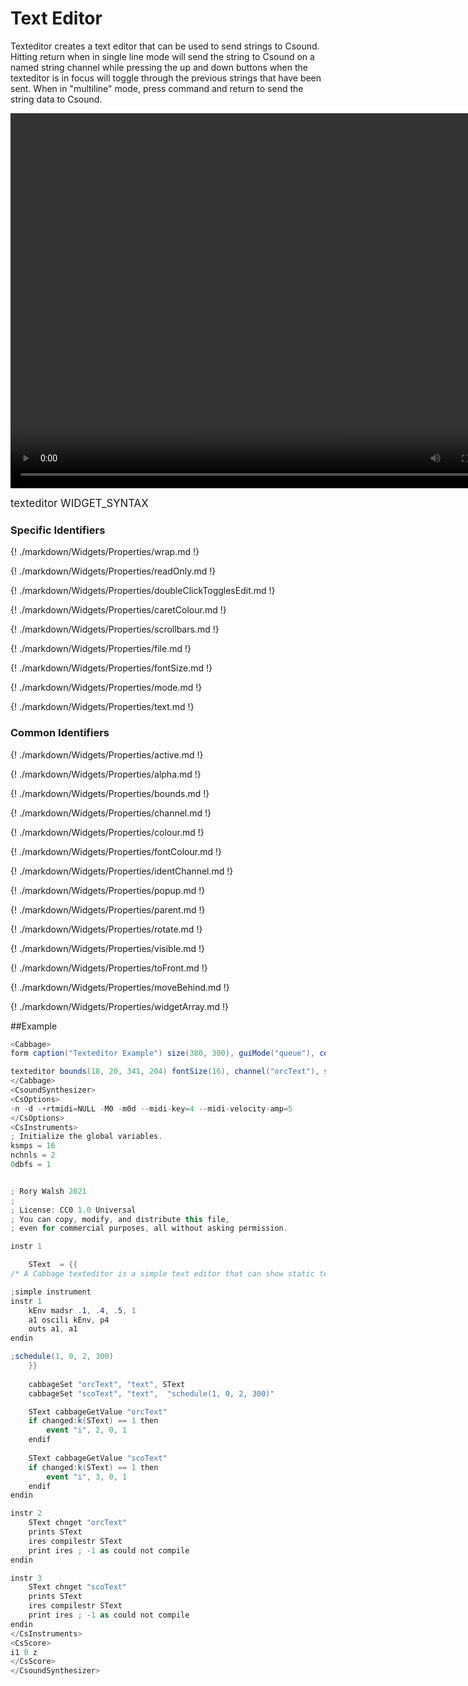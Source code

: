 # Text Editor

Texteditor creates a text editor that can be used to send strings to Csound. Hitting return when in single line mode will send the string to Csound on a named string channel while pressing the up and down buttons when the texteditor is in focus will toggle through the previous strings that have been sent. When in "multiline" mode, press command and return to send the string data to Csound. 

<video width="800" height="600" controls>
<source src="../../images/docs/texteditor.mp4">
</video> 

<big></pre>
texteditor WIDGET_SYNTAX
</pre></big>

### Specific Identifiers

{! ./markdown/Widgets/Properties/wrap.md !} 

{! ./markdown/Widgets/Properties/readOnly.md !} 

{! ./markdown/Widgets/Properties/doubleClickTogglesEdit.md !} 

{! ./markdown/Widgets/Properties/caretColour.md !} 

{! ./markdown/Widgets/Properties/scrollbars.md !} 

{! ./markdown/Widgets/Properties/file.md !} 

{! ./markdown/Widgets/Properties/fontSize.md !} 

{! ./markdown/Widgets/Properties/mode.md !} 

{! ./markdown/Widgets/Properties/text.md !} 

### Common Identifiers

{! ./markdown/Widgets/Properties/active.md !} 

{! ./markdown/Widgets/Properties/alpha.md !} 

{! ./markdown/Widgets/Properties/bounds.md !} 
 
{! ./markdown/Widgets/Properties/channel.md !} 

{! ./markdown/Widgets/Properties/colour.md !} 

{! ./markdown/Widgets/Properties/fontColour.md !}   

{! ./markdown/Widgets/Properties/identChannel.md !} 

{! ./markdown/Widgets/Properties/popup.md !} 

{! ./markdown/Widgets/Properties/parent.md !} 

{! ./markdown/Widgets/Properties/rotate.md !} 

{! ./markdown/Widgets/Properties/visible.md !} 

{! ./markdown/Widgets/Properties/toFront.md !} 

{! ./markdown/Widgets/Properties/moveBehind.md !} 

{! ./markdown/Widgets/Properties/widgetArray.md !}  

<!--(End of identifiers)/-->

##Example
<!--(Widget Example)/-->
```csharp
<Cabbage>
form caption("Texteditor Example") size(380, 300), guiMode("queue"), colour(2, 145, 209) pluginId("def1")

texteditor bounds(18, 20, 341, 204) fontSize(16), channel("orcText"), scrollbars(1), wrap(1),  fontColour(124, 210, 0), colour(0, 0, 0, 100)
</Cabbage>
<CsoundSynthesizer>
<CsOptions>
-n -d -+rtmidi=NULL -M0 -m0d --midi-key=4 --midi-velocity-amp=5
</CsOptions>
<CsInstruments>
; Initialize the global variables. 
ksmps = 16
nchnls = 2
0dbfs = 1


; Rory Walsh 2021 
;
; License: CC0 1.0 Universal
; You can copy, modify, and distribute this file, 
; even for commercial purposes, all without asking permission. 

instr 1

    SText  = {{
/* A Cabbage texteditor is a simple text editor that can show static text, or provide a way of edit new or existing text. You can also send text back to Csound by hit Ctrl+Enter. When you do so, Csound will pick up the entire editor string.\n\nIn the this example we create a simple live-coding type environment. Each time we modify the Csound code it gets sent to Csound and compiled on the fly.\n\nAll of the Cabbage widget examples use simple texteditor widgets to show basic information, but they can also load entire text files using the 'file()' identifier.  */

;simple instrument
instr 1
    kEnv madsr .1, .4, .5, 1
    a1 oscili kEnv, p4
    outs a1, a1
endin

;schedule(1, 0, 2, 300)
    }}
    
    cabbageSet "orcText", "text", SText
    cabbageSet "scoText", "text",  "schedule(1, 0, 2, 300)"

    SText cabbageGetValue "orcText"
    if changed:k(SText) == 1 then
        event "i", 2, 0, 1
    endif
    
    SText cabbageGetValue "scoText"
    if changed:k(SText) == 1 then
        event "i", 3, 0, 1
    endif
endin

instr 2
    SText chnget "orcText"
    prints SText
    ires compilestr SText 
    print ires ; -1 as could not compile
endin

instr 3
    SText chnget "scoText"
    prints SText
    ires compilestr SText 
    print ires ; -1 as could not compile
endin
</CsInstruments>
<CsScore>
i1 0 z
</CsScore>
</CsoundSynthesizer>
```
<!--End Widget Example)/-->
